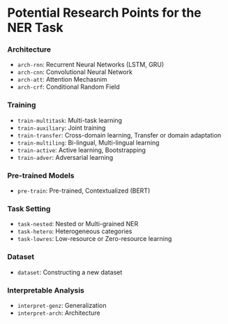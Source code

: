 # Potential Research Points for the NER Task

### Architecture
* `arch-rnn`: Recurrent Neural Networks (LSTM, GRU)
* `arch-cnn`:	Convolutional Neural Network
* `arch-att`:	Attention Mechasnim
* `arch-crf`:	Conditional Random Field

### Training
* `train-multitask`:	Multi-task learning
* `train-auxiliary`:	Joint training
* `train-transfer`:	Cross-domain learning, Transfer or domain adaptation
* `train-multiling`:	Bi-lingual, Multi-lingual learning
* `train-active`:	Active learning, Bootstrapping
* `train-adver`:	Adversarial learning

### Pre-trained Models
* `pre-train`: Pre-trained, Contextualized (BERT)

### Task Setting
* `task-nested`:	Nested or Multi-grained NER
* `task-hetero`:	Heterogeneous categories
* `task-lowres`:	Low-resource or Zero-resource learning

### Dataset
* `dataset`:	Constructing a new dataset

### Interpretable Analysis
* `interpret-genz`:	Generalization
* `interpret-arch`:	Architecture